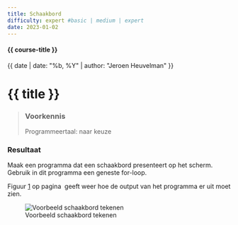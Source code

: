 ```yaml
---
title: Schaakbord
difficulty: expert #basic | medium | expert
date: 2023-01-02
---
```


#### {{ course-title }}
{{ date | date: "%b, %Y" | author: "Jeroen Heuvelman" }}


# {{ title }}

> ### Voorkennis
> Programmeertaal: naar keuze

### Resultaat
Maak een programma dat een schaakbord presenteert op het scherm. Gebruik
in dit programma een geneste for-loop.

Figuur <a href="#fig:Voorbeeld schaakbord tekenen" data-reference-type="ref"
data-reference="fig:Voorbeeld schaakbord tekenen">1</a> op pagina  geeft
weer hoe de output van het programma er uit moet zien.

<figure>
<img src="Artwork/voorbeeld.png" id="fig:Voorbeeld schaakbord tekenen"
alt="Voorbeeld schaakbord tekenen" />
<figcaption aria-hidden="true">Voorbeeld schaakbord tekenen</figcaption>
</figure>
